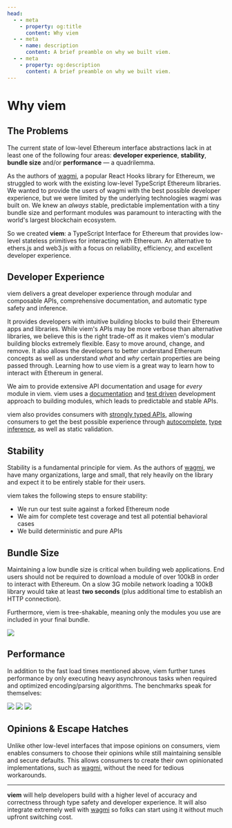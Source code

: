 ```yaml
---
head:
  - - meta
    - property: og:title
      content: Why viem
  - - meta
    - name: description
      content: A brief preamble on why we built viem.
  - - meta
    - property: og:description
      content: A brief preamble on why we built viem.
---
```


# Why viem

## The Problems

The current state of low-level Ethereum interface abstractions lack in at least one of the following four areas: **developer experience**, **stability**, **bundle size** and/or **performance** — a quadrilemma.

As the authors of [wagmi](https://wagmi.sh), a popular React Hooks library for Ethereum, we struggled to work with the existing low-level TypeScript Ethereum libraries. We wanted to provide the users of wagmi with the best possible developer experience, but we were limited by the underlying technologies wagmi was built on. We knew an _always_ stable, predictable implementation with a tiny bundle size and performant modules was paramount to interacting with the world's largest blockchain ecosystem.

So we created **viem**: a TypeScript Interface for Ethereum that provides low-level stateless primitives for interacting with Ethereum. An alternative to ethers.js and web3.js with a focus on reliability, efficiency, and excellent developer experience.

## Developer Experience

viem delivers a great developer experience through modular and composable APIs, comprehensive documentation, and automatic type safety and inference.

It provides developers with intuitive building blocks to build their Ethereum apps and libraries. While viem's APIs may be more verbose than alternative libraries, we believe this is the right trade-off as it makes viem's modular building blocks extremely flexible. Easy to move around, change, and remove. It also allows the developers to better understand Ethereum concepts as well as understand _what_ and _why_ certain properties are being passed through. Learning how to use viem is a great way to learn how to interact with Ethereum in general.

We aim to provide extensive API documentation and usage for _every_ module in viem. viem uses a [documentation](https://gist.github.com/zsup/9434452) and [test driven](<https://en.wikipedia.org/wiki/Test-driven_development#:~:text=Test%2Ddriven%20development%20(TDD),software%20against%20all%20test%20cases.>) development approach to building modules, which leads to predictable and stable APIs.

viem also provides consumers with [strongly typed APIs](/docs/typescript), allowing consumers to get the best possible experience through [autocomplete](https://twitter.com/awkweb/status/1555678944770367493), [type inference](https://twitter.com/jakemoxey/status/1570244174502588417?s=20), as well as static validation.

## Stability

Stability is a fundamental principle for viem. As the authors of [wagmi](https://wagmi.sh), we have many organizations, large and small, that rely heavily on the library and expect it to be entirely stable for their users.

viem takes the following steps to ensure stability:

- We run our test suite against a forked Ethereum node
- We aim for complete test coverage and test all potential behavioral cases
- We build deterministic and pure APIs

## Bundle Size

Maintaining a low bundle size is critical when building web applications. End users should not be required to download a module of over 100kB in order to interact with Ethereum. On a slow 3G mobile network loading a 100kB library would take at least **two seconds** (plus additional time to establish an HTTP connection).

Furthermore, viem is tree-shakable, meaning only the modules you use are included in your final bundle.

<div class="h-4"></div>
<img src="/bench-bundlesize.svg" />

## Performance

In addition to the fast load times mentioned above, viem further tunes performance by only executing heavy asynchronous tasks when required and optimized encoding/parsing algorithms. The benchmarks speak for themselves:

<div class="m-auto mt-10 space-y-14 w-10/12">
  <img src="/bench-isaddress.svg" />
  <img src="/bench-parseabi.svg" />
  <img src="/bench-encodeabi.svg" />
</div>

## Opinions & Escape Hatches

Unlike other low-level interfaces that impose opinions on consumers, viem enables consumers to choose their opinions while still maintaining sensible and secure defaults. This allows consumers to create their own opinionated implementations, such as [wagmi](https://wagmi.sh), without the need for tedious workarounds.

---

**viem** will help developers build with a higher level of accuracy and correctness through type safety and developer experience. It will also integrate extremely well with [wagmi](https://wagmi.sh) so folks can start using it without much upfront switching cost.

